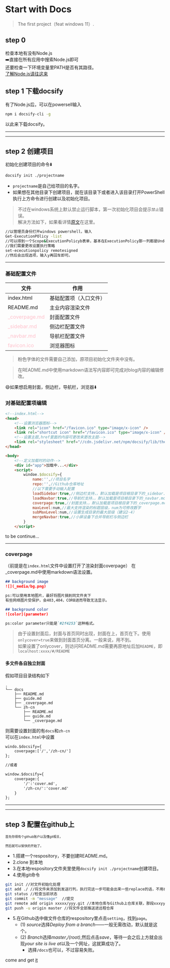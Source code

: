 # Start with Docs

> The first project（feat windows 11）.



## step 0
检查本地有没有Node.js<br>:arrow_right:直接在所有应用中搜索Node.js即可<br>还要检查一下环境变量里PATH是否有其路径。
<a href="https://www.runoob.com/nodejs/nodejs-tutorial.html"><br>了解Node.js请往这来</a>

## step 1 下载docsify
有了Node.js后，可以在powersell输入<br>
```Bash
npm i docsify-cli -g
```
以此来下载docsify。

----
----

## step 2 创建项目

初始化创建项目的命令:arrow_down:
```Bash
docsify init ./projectname
```
- `projectname`是自己给项目的名字。
- 如果想在其他目录下创建项目，就在该目录下或者进入该目录打开PowerShell执行上方命令进行创建以及初始化项目。
  
>不过在windows系统上默认禁止运行脚本，第一次初始化项目会提示`禁止`错误。<br>解决方法如下，如果看详情[原文](https://blog.csdn.net/m0_60698858/article/details/123664109)在这里。
```Bash
//以管理员身份打开windows powershell，输入
Get-ExecutionPOlicy -list
//可以得到一个Scope&ExecutionPolicyb表单，基本在ExecutionPolicy那一列都是Undefined的值——有效的执行策略是RemoteSigned，当前用户的执行策略优先于为本地计算机设置的策略。
//我们需要更改设置执行策略
set-ececutionpolicy remotesigned
//然后会出现选项，输入y再回车即可。
```

----

### 基础配置文件

|文件|作用|
|---|---|
|index.html|基础配置项（入口文件）|
|README.md|主业内容渲染文件|
|<font color=pink>_coverpage.md</font>|封面配置文件|
|<font color=pink>_sidebar.md</font>|侧边栏配置文件|
|<font color=pink>_navbar.md</font>|导航栏配置文件|
|<font color=pink>favicon.ico</font>|浏览器图标|

>粉色字体的文件需要自己添加，原项目初始化文件夹中没有。

>在README.md中使用markdown语法写内容即可完成对blog内容的编辑修改。

:smile:如果想启用封面，侧边栏，导航栏，浏览器:arrow_down:

### 对基础配置项编辑

```html
<!--index.html-->
<head>
    <!--设置浏览器图标-->
    <link rel="icon" href="/favicon.ico" type="image/x-icon" />
    <link rel="shortcut icon" href="/favicon.ico" type="image/x-icon" />
    <!--设置主题,href里面的内容可更改来更改主题-->
    <link rel="stylesheet" href="//cdn.jsdelivr.net/npm/docsify/lib/theme/vue.css">
</head>

<body>
    <!--定义加载时的动作-->
    <div id="app">加载中...</div>
    <script>
        windoe.$docsify={
            name:'',//项目名字
            repo:'',//Github仓库地址
            //以下需要手动输入配置
            loadSidebar:true,//侧边栏支持，，默认加载是项目根目录下的_sidebar.md文件
            loadNavbar:true,//导航栏支持，，默认加载是项目根目录下的_navbar.md文件
            coverpage:true,//封面支持，，默认加载是项目根目录下的_coverpage.md文件
            maxLevel:num,//最大支持渲染的标题层级，num为可修改数字
            subMaxLevel:num,//设置生成目录的最大层级（建议2-4）
            mergeNavbar:true,//小屏设备下合并导航栏与侧边栏
        }
    </script>
```
to be continue...

----

### coverpage
（前提是在`index.html`文件中设置打开了渲染封面coverpage）
在_coverpage.md中使用markdown语法设置。
```markdown
## background image
![](_media/bg.png)

ps:可以使用本地图片，最好将图片搞到同文件夹下
有些网络图片受保护，会403,404，CORB进而导致无法显示。

## background color
![color](parameter)

ps:color parameter只能是`#2f4253`这种格式。

```

>由于设置封面后，封面与首页同时出现，封面在上，首页在下。使用`onlycover=true`来做到封面首页分离。一般来说，用不到。<br>如果设置了onlycover，则访问README.md需要再原地址后加`README`，即`localhost:xxxx/#/README`

#### 多文件各自独立封面


假如项目目录结构如下
```text
.
└── docs
    ├── README.md
    ├── guide.md
    ├── _coverpage.md
    └── zh-cn
        ├── README.md
        ├── guide.md
        └── _coverpage.md
```
则需要设置封面的有`docs`和`zh-cn`<br>可以在`index.html`中设置<br>
```html
windo.$docsify={
    coverpage:['/','/zh-cn/']
};

//或者

window.$docsify={
    coverpage:{
        '/':'cover.md',
        '/zh-cn/':'cover.md'
    }
};

```

----
----

## step 3 配置在github上

<font size=1>首先你得有个github账户以及懂git相关。

然后就可以愉快的开始了。</font>

- 1.搭建一个respository，不要创建README.md。
- 2.clone 到本地
- 3.在本地respository文件夹里使用`docsify init ./projectname`创建项目。
- 4.使用git命令<br>
```Bash
git init //对文件初始化处理
git add ./ //将文件夹添加到发送行列，执行完这一步可能会出来一些replace的话，不用在意。
git status //检查当前状态
git commit -m "message"  //提交
git remote add origin xxxxx/yyy.git //本地仓库与Github上仓库关联，那段xxxyyy就是GitHub仓库名
git push -u origin master //将文件全部推送进远程仓库
```

- 5.在Github选中做文件仓库的respository里点击`setting`，找到`page`。
  - (1) *source*选择*Deploy from a branch*——一般无需改动，默认就是这个。
  - (2) *Branch*选择*master*,*/(root)*,然后点击*save*，等待一会之后上方就会出现*your site is live at*以及一个网址，这就算成功了。
    -  选择`/docs`也可以，不过容易失败。


come and get [it](more/README.md)

